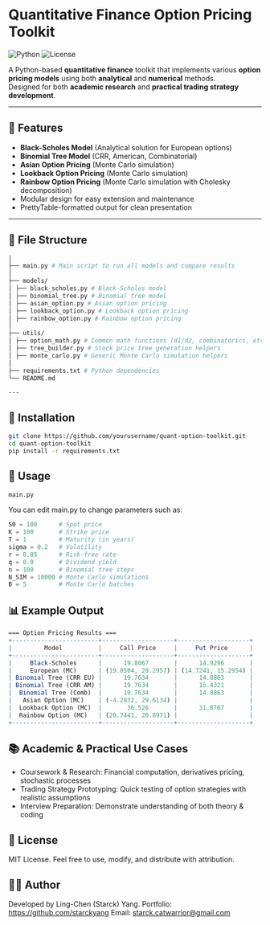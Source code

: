 # Quantitative Finance Option Pricing Toolkit

![Python](https://img.shields.io/badge/python-3.10+-blue.svg)
![License](https://img.shields.io/badge/license-MIT-green.svg)

A Python-based **quantitative finance** toolkit that implements various **option pricing models** using both **analytical** and **numerical** methods.  
Designed for both **academic research** and **practical trading strategy development**.

---

## 📌 Features

- **Black-Scholes Model** (Analytical solution for European options)
- **Binomial Tree Model** (CRR, American, Combinatorial)
- **Asian Option Pricing** (Monte Carlo simulation)
- **Lookback Option Pricing** (Monte Carlo simulation)
- **Rainbow Option Pricing** (Monte Carlo simulation with Cholesky decomposition)
- Modular design for easy extension and maintenance
- PrettyTable-formatted output for clean presentation

---

## 📂 File Structure

```bash
│
├── main.py # Main script to run all models and compare results
│
├── models/
│ ├── black_scholes.py # Black-Scholes model
│ ├── binomial_tree.py # Binomial tree model
│ ├── asian_option.py # Asian option pricing
│ ├── lookback_option.py # Lookback option pricing
│ ├── rainbow_option.py # Rainbow option pricing
│
├── utils/
│ ├── option_math.py # Common math functions (d1/d2, combinatorics, etc.)
│ ├── tree_builder.py # Stock price tree generation helpers
│ ├── monte_carlo.py # Generic Monte Carlo simulation helpers
│
├── requirements.txt # Python dependencies
└── README.md

---
```

## 🔧 Installation

```bash
git clone https://github.com/yourusername/quant-option-toolkit.git
cd quant-option-toolkit
pip install -r requirements.txt
```

## 🚀 Usage

```python
main.py
```

You can edit main.py to change parameters such as:

```python
S0 = 100      # Spot price
K = 100       # Strike price
T = 1         # Maturity (in years)
sigma = 0.2   # Volatility
r = 0.05      # Risk-free rate
q = 0.0       # Dividend yield
n = 100       # Binomial tree steps
N_SIM = 10000 # Monte Carlo simulations
B = 5         # Monte Carlo batches
```

## 📊 Example Output
```mathematica
=== Option Pricing Results ===
+------------------------+--------------------+--------------------+
|         Model          |     Call Price     |     Put Price      |
+------------------------+--------------------+--------------------+
|     Black-Scholes      |      19.8067       |      14.9296       |
|     European (MC)      | (19.0504, 20.2957) | (14.7241, 15.2954) |
| Binomial Tree (CRR EU) |      19.7634       |      14.8863       |
| Binomial Tree (CRR AM) |      19.7634       |      15.4321       |
|  Binomial Tree (Comb)  |      19.7634       |      14.8863       |
|   Asian Option (MC)    | (-4.2832, 29.6134) |                    |
|  Lookback Option (MC)  |       36.526       |      31.8767       |
|  Rainbow Option (MC)   | (20.7441, 20.8971) |                    |
+------------------------+--------------------+--------------------+

```

## 📚 Academic & Practical Use Cases
- Coursework & Research: Financial computation, derivatives pricing, stochastic processes
- Trading Strategy Prototyping: Quick testing of option strategies with realistic assumptions
- Interview Preparation: Demonstrate understanding of both theory & coding

## 📜 License
MIT License.
Feel free to use, modify, and distribute with attribution.

## 👨‍💻 Author
Developed by Ling-Chen (Starck) Yang.
Portfolio: https://github.com/starckyang
Email: starck.catwarrior@gmail.com 
